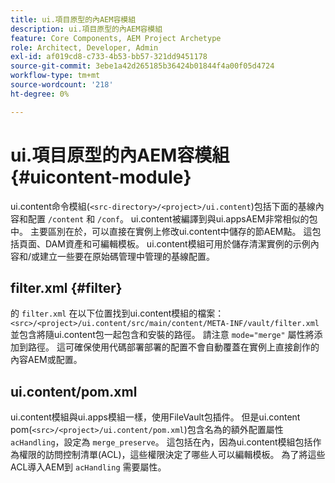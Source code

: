 ```yaml
---
title: ui.項目原型的內AEM容模組
description: ui.項目原型的內AEM容模組
feature: Core Components, AEM Project Archetype
role: Architect, Developer, Admin
exl-id: af019cd8-c733-4b53-bb57-321dd9451178
source-git-commit: 3ebe1a42d265185b36424b01844f4a00f05d4724
workflow-type: tm+mt
source-wordcount: '218'
ht-degree: 0%

---
```


# ui.項目原型的內AEM容模組 {#uicontent-module}

ui.content命令模組(`<src-directory>/<project>/ui.content`)包括下面的基線內容和配置 `/content` 和 `/conf`。 ui.content被編譯到與ui.appsAEM非常相似的包中。 主要區別在於，可以直接在實例上修改ui.content中儲存的節AEM點。 這包括頁面、DAM資產和可編輯模板。 ui.content模組可用於儲存清潔實例的示例內容和/或建立一些要在原始碼管理中管理的基線配置。

## filter.xml {#filter}

的 `filter.xml` 在以下位置找到ui.content模組的檔案： `<src>/<project>/ui.content/src/main/content/META-INF/vault/filter.xml` 並包含將隨ui.content包一起包含和安裝的路徑。 請注意 `mode="merge"` 屬性將添加到路徑。 這可確保使用代碼部署部署的配置不會自動覆蓋在實例上直接創作的內容AEM或配置。

## ui.content/pom.xml

ui.content模組與ui.apps模組一樣，使用FileVault包插件。 但是ui.content pom(`<src>/<project>/ui.content/pom.xml`)包含名為的額外配置屬性 `acHandling`，設定為 `merge_preserve`。 這包括在內，因為ui.content模組包括作為權限的訪問控制清單(ACL)，這些權限決定了哪些人可以編輯模板。 為了將這些ACL導入AEM到 `acHandling` 需要屬性。
